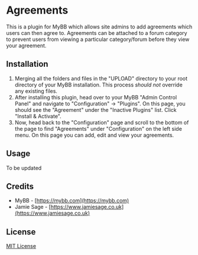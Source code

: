 # Agreements

This is a plugin for MyBB which allows site admins to add agreements which users can then agree to. Agreements can be attached to a forum category to prevent users from viewing a particular category/forum before they view your agreement.

## Installation

1. Merging all the folders and files in the "UPLOAD" directory to your root directory of your MyBB installation. This process *should not* override any existing files.
2. After installing this plugin, head over to your MyBB "Admin Control Panel" and navigate to "Configuration" -> "Plugins". On this page, you should see the "Agreement" under the "Inactive Plugins" list. Click "Install & Activate".
3. Now, head back to the "Configuration" page and scroll to the bottom of the page to find "Agreements" under "Configuration" on the left side menu. On this page you can add, edit and view your agreements.

## Usage

To be updated

## Credits

- MyBB - [https://mybb.com](https://mybb.com)
- Jamie Sage - [https://www.jamiesage.co.uk](https://www.jamiesage.co.uk)

## License

[MIT License](https://github.com/jamiesage123/Agreements/blob/master/LICENSE)
